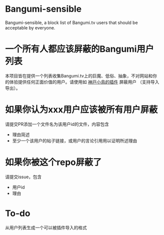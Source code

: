 # Bangumi-sensible
Bangumi-sensible, a block list of Bangumi.tv users that should be acceptable by everyone.

# 一个所有人都应该屏蔽的Bangumi用户列表
本项目皆在提供一个列表收集Bangumi.tv上的巨魔、低俗、抽象，不对网站和你的体验提供任何正面价值的用户。请使用如 [神戸小鳥的插件](https://bgm.tv/dev/app/661) 屏蔽用户 （支持导入导出）。

# 如果你认为xxx用户应该被所有用户屏蔽

请提交PR添加一个文件名为该用户id的文件，内容包含
- 理由简述
- 至少一个该用户的帖子链接，或用户的言论引用用以证明所述理由

# 如果你被这个repo屏蔽了

请提交issue，包含
- 用户id
- 理由

# To-do
从用户列表生成一个可以被插件导入的格式
